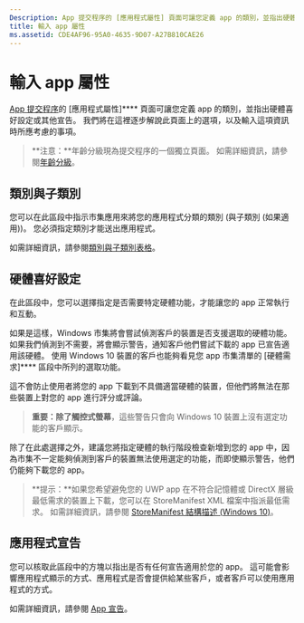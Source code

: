 ```yaml
---
Description: App 提交程序的 [應用程式屬性] 頁面可讓您定義 app 的類別，並指出硬體喜好設定或其他宣告。
title: 輸入 app 屬性
ms.assetid: CDE4AF96-95A0-4635-9D07-A27B810CAE26
---
```


# 輸入 app 屬性

[App 提交程序](app-submissions.md)的 [應用程式屬性]**** 頁面可讓您定義 app 的類別，並指出硬體喜好設定或其他宣告。 我們將在這裡逐步解說此頁面上的選項，以及輸入這項資訊時所應考慮的事項。

> **注意：**年齡分級現為提交程序的一個獨立頁面。 如需詳細資訊，請參閱[年齡分級](age-ratings.md)。

## 類別與子類別

您可以在此區段中指示市集應用來將您的應用程式分類的類別 (與子類別 (如果適用))。 您必須指定類別才能送出應用程式。

如需詳細資訊，請參閱[類別與子類別表格](category-and-subcategory-table.md)。

## 硬體喜好設定


在此區段中，您可以選擇指定是否需要特定硬體功能，才能讓您的 app 正常執行和互動。

如果是這樣，Windows 市集將會嘗試偵測客戶的裝置是否支援選取的硬體功能。 如果我們偵測到不需要，將會顯示警告，通知客戶他們嘗試下載的 app 已宣告適用該硬體。 使用 Windows 10 裝置的客戶也能夠看見您 app 市集清單的 [硬體需求]**** 區段中所列的選取功能。

這不會防止使用者將您的 app 下載到不具備適當硬體的裝置，但他們將無法在那些裝置上對您的 app 進行評分或評論。

> **重要：**除了**觸控式螢幕**，這些警告只會向 Windows 10 裝置上沒有選定功能的客戶顯示。

除了在此處選擇之外，建議您將指定硬體的執行階段檢查新增到您的 app 中，因為市集不一定能夠偵測到客戶的裝置無法使用選定的功能，而即使顯示警告，他們仍能夠下載您的 app。

> **提示：**如果您希望避免您的 UWP app 在不符合記憶體或 DirectX 層級最低需求的裝置上下載，您可以在 StoreManifest XML 檔案中指派最低需求。 如需詳細資訊，請參閱 [StoreManifest 結構描述 (Windows 10)](https://msdn.microsoft.com/library/windows/apps/mt617335)。

## 應用程式宣告


您可以核取此區段中的方塊以指出是否有任何宣告適用於您的 app。 這可能會影響應用程式顯示的方式、應用程式是否會提供給某些客戶，或者客戶可以使用應用程式的方式。

如需詳細資訊，請參閱 [App 宣告](app-declarations.md)。


<!--HONumber=Mar16_HO1-->


